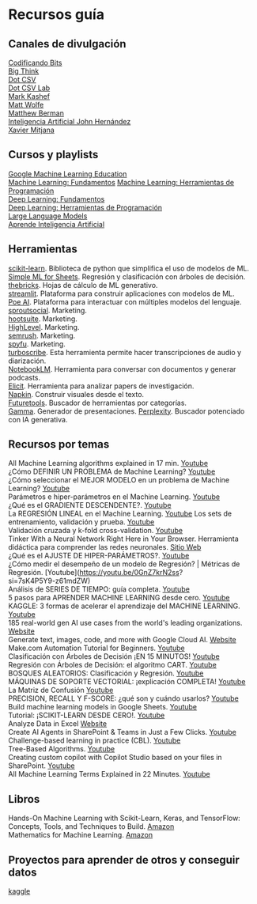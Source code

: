 # Recursos guía

## Canales de divulgación

[Codificando Bits](https://www.youtube.com/@codificandobits/videos)  
[Big Think](https://www.youtube.com/@bigthink)  
[Dot CSV](https://www.youtube.com/@DotCSV)  
[Dot CSV Lab](https://www.youtube.com/@DotCSVLab)  
[Mark Kashef](https://www.youtube.com/@Mark_Kashef)  
[Matt Wolfe](https://www.youtube.com/@mreflow)  
[Matthew Berman](https://www.youtube.com/@matthew_berman)  
[Inteligencia Artificial John Hernández](https://www.youtube.com/@la_inteligencia_artificial)  
[Xavier Mitjana](https://www.youtube.com/@XavierMitjana)  

## Cursos y playlists

[Google Machine Learning Education](https://developers.google.com/machine-learning/)  
[Machine Learning: Fundamentos](https://youtube.com/playlist?list=PL9E7H1rzXKFJHlYRejG00JfQzlybZfueA&si=taaEEaV2vl4-kXHA)
[Machine Learning: Herramientas de Programación](https://youtube.com/playlist?list=PL9E7H1rzXKFJ_Y5c_LdCzFN07mJyYVX_S&si=B51ZSXwlo4Kpp8X_)  
[Deep Learning: Fundamentos](https://youtube.com/playlist?list=PL9E7H1rzXKFL02ncBNpf1WfcDoYILDrV0&si=GpL9KV86YXzGeGns)  
[Deep Learning: Herramientas de Programación](https://youtube.com/playlist?list=PL9E7H1rzXKFKwj7yHm0VYyo9ZMgRD2U-5&si=oAchOIAtFNVKsMpt)  
[Large Language Models](https://youtube.com/playlist?list=PL9E7H1rzXKFLnyK1KIOp4Zw6N_FYbMqXX&si=osh7H4hd9H80jXhf)  
[Aprende Inteligencia Artificial](https://youtube.com/playlist?list=PL-Ogd76BhmcC_E2RjgIIJZd1DQdYHcVf0&si=5Y6sDaQiuz7yDM7p)  


## Herramientas

[scikit-learn](https://scikit-learn.org/stable/). Biblioteca de python que simplifica el uso de modelos de ML.  
[Simple ML for Sheets](https://simplemlforsheets.com/). Regresión y clasificación con árboles de decisión.    
[thebricks](https://www.thebricks.com/). Hojas de cálculo de ML generativo.   
[streamlit](https://streamlit.io/). Plataforma para construir aplicaciones con modelos de ML.  
[Poe AI](https://poe.com/). Plataforma para interactuar con múltiples modelos del lenguaje.  
[sproutsocial](https://sproutsocial.com/). Marketing.  
[hootsuite](https://www.hootsuite.com/). Marketing.  
[HighLevel](https://www.gohighlevel.com/). Marketing.  
[semrush](https://www.semrush.com/). Marketing.  
[spyfu](https://www.spyfu.com/). Marketing.  
[turboscribe](https://turboscribe.ai/). Esta herramienta permite hacer transcripciones de audio y diarización.  
[NotebookLM](https://notebooklm.google.com/). Herramienta para conversar con documentos y generar podcasts.  
[Elicit](https://elicit.com/). Herramienta para analizar papers de investigación.  
[Napkin](https://www.napkin.ai/). Construir visuales desde el texto.  
[Futuretools](https://www.futuretools.io/). Buscador de herramientas por categorías.  
[Gamma](https://gamma.app/). Generador de presentaciones.
[Perplexity](https://www.perplexity.ai/). Buscador potenciado con IA generativa.  


## Recursos por temas

All Machine Learning algorithms explained in 17 min. [Youtube](https://youtu.be/E0Hmnixke2g?si=gShRIBKameh_MukJ)  
¿Cómo DEFINIR UN PROBLEMA de Machine Learning? [Youtube](https://youtu.be/hJHtpD-A0D0?si=DeOc2NrChVJli2kT)  
¿Cómo seleccionar el MEJOR MODELO en un problema de Machine Learning? [Youtube](https://youtu.be/HSon9k2-kdw?si=kiDE3K9WVfRZaP2I)  
Parámetros e hiper-parámetros en el Machine Learning. [Youtube](https://youtu.be/3Iu5m166rnE?si=xml5_G_CKUAbRphN)  
¿Qué es el GRADIENTE DESCENDENTE?. [Youtube](https://youtu.be/IKloEocn3Hw?si=druGLBcdp3VKlIIZ)  
La REGRESIÓN LINEAL en el Machine Learning. [Youtube](https://youtu.be/hutg0JpDbPY?si=ZAvpeSnvAcjs7p9M)
Los sets de entrenamiento, validación y prueba. [Youtube](https://youtu.be/79K93XBOsIg?si=2oRL0I41wI8PuUxB)  
Validación cruzada y k-fold cross-validation. [Youtube](https://youtu.be/bpZa2mAiXS8?si=xucUVf6al01Vi4AP)  
Tinker With a Neural Network Right Here in Your Browser. Herramienta didáctica para comprender las redes neuronales. 
[Sitio Web](https://playground.tensorflow.org/)  
¿Qué es el AJUSTE DE HIPER-PARÁMETROS?. [Youtube](https://youtu.be/jM6UxPcJnVY?si=1nn9ENUX6-GUrtG9)  
¿Cómo medir el desempeño de un modelo de Regresión? | Métricas de Regresión. [Youtube](https://youtu.be/0GnZ7krN2ss?   
  si=7sK4P5Y9-z61mdZW)  
Análisis de SERIES DE TIEMPO: guía completa. [Youtube](https://youtu.be/6VvYgPXnB40?si=Ln0sVuTQOR1vBsfY)  
5 pasos para APRENDER MACHINE LEARNING desde cero. [Youtube](https://youtu.be/wYyAgqx2eSQ?si=vsbs8HkfbGS2-OEz)  
KAGGLE: 3 formas de acelerar el aprendizaje del MACHINE LEARNING. [Youtube](https://youtu.be/yKpgXWPStEk?si=waUTHIHaGmFkQp2w)  
185 real-world gen AI use cases from the world's leading organizations. [Website](https://cloud.google.com/transform/101-real-world-generative-ai-use-cases-from-industry-leaders)  
Generate text, images, code, and more with Google Cloud AI. [Website](https://cloud.google.com/use-cases/generative-ai)  
Make.com Automation Tutorial for Beginners. [Youtube](https://youtu.be/JSA2oezQWOU?si=qNjmCh93kI_Px7MC)   
Clasificación con Árboles de Decisión ¡EN 15 MINUTOS! [Youtube](https://youtu.be/kqaLlte6P6o?si=LcxHGZJfITlDPEOS)   
Regresión con Árboles de Decisión: el algoritmo CART. [Youtube](https://youtu.be/2Miw4bjzSF0?si=7GNfXBDxOfUVgc5V)   
BOSQUES ALEATORIOS: Clasificación y Regresión. [Youtube](https://youtu.be/3pa0vtW64Ic?si=e66XQr1pwNQVN5NP)    
MÁQUINAS DE SOPORTE VECTORIAL: ¡explicación COMPLETA! [Youtube](https://youtu.be/Xbd8T-JoGPQ?si=9R8LVDQ82yYT1u_E)    
La Matriz de Confusión [Youtube](https://youtu.be/haEWWO0b42Y?si=B451rJJ8AErH8DgK)   
PRECISION, RECALL Y F-SCORE: ¿qué son y cuándo usarlos? [Youtube](https://youtu.be/H8FSfqxRWmA?si=qtlU4TONj12I98k1)   
Build machine learning models in Google Sheets. [Youtube](https://youtu.be/SKpu2G2q1Fk?si=jBoCTReB-YoCxxyb)    
Tutorial: ¡SCIKIT-LEARN DESDE CERO!. [Youtube](https://youtu.be/qUjIybMkXBs?si=T3aGj_h-JhlpgcpU)   
Analyze Data in Excel [Website](https://support.microsoft.com/en-us/office/analyze-data-in-excel-3223aab8-f543-4fda-85ed-76bb0295ffc4#ID0EBBL=Web)    
Create AI Agents in SharePoint & Teams in Just a Few Clicks. [Youtube](https://youtu.be/4K4_r7dSmew?si=VTsFQSfx0K8uCxH6)   
Challenge-based learning in practice (CBL). [Youtube](https://youtu.be/CFCSvvsPWUA?si=xgv_aEvHon_Lg2sR)    
Tree-Based Algorithms. [Youtube](https://youtube.com/playlist?list=PLM8wYQRetTxAl5FpMIJCcJbfZjSB0IeC_&si=ucjdh6uvfLX_jS_i)    
Creating custom copilot with Copilot Studio based on your files in SharePoint. [Youtube](https://youtu.be/yFCYwIFj3Jg?si=12OlZ-w-0u1k4QWY)  
All Machine Learning Terms Explained in 22 Minutes.  [Youtube](https://youtu.be/Fa_V9fP2tpU?si=x4nhEn4Y47KK2xez)  

## Libros

Hands-On Machine Learning with Scikit-Learn, Keras, and TensorFlow: Concepts, Tools, and Techniques to Build. 
  [Amazon](https://www.amazon.com/Hands-Machine-Learning-Scikit-Learn-TensorFlow/dp/1098125975/ref=sims_dp_d_dex_popular_subs_t3_v6_d_sccl_3_1/135-4306376-9027022?pd_rd_w=3wnkC&content-id=amzn1.sym.e8d820ef-2096-4eeb-b1bc-3781fc2e29af&pf_rd_p=e8d820ef-2096-4eeb-b1bc-3781fc2e29af&pf_rd_r=WDY54S1XTMZG1WJE80E6&pd_rd_wg=2mGIT&pd_rd_r=9f605033-a571-463b-9e21-c842a54ae61b&pd_rd_i=1098125975&psc=1)  
Mathematics for Machine Learning. [Amazon](https://www.amazon.com/Mathematics-Machine-Learning-Peter-Deisenroth-ebook/dp/B083M7DBP6?ref_=ast_author_mpb)    
 

## Proyectos para aprender de otros y conseguir datos 

[kaggle](https://www.kaggle.com/)  
